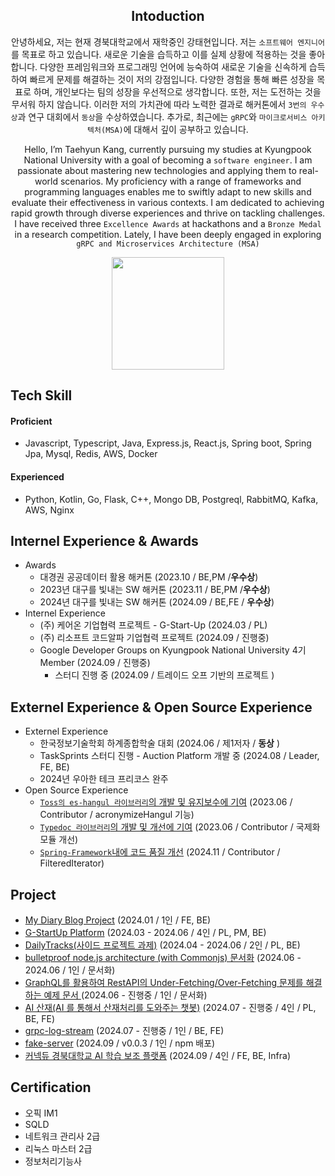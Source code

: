 <div align="center">
  
## Intoduction

안녕하세요, 저는 현재 경북대학교에서 재학중인 강태현입니다. 저는 `소프트웨어 엔지니어`를 목표로 하고 있습니다. 새로운 기술을 습득하고 이를 실제 상황에 적용하는 것을 좋아합니다. 다양한 프레임워크와 프로그래밍 언어에 능숙하여 새로운 기술을 신속하게 습득하여 빠르게 문제를 해결하는 것이 저의 강점입니다. 다양한 경험을 통해 빠른 성장을 목표로 하며, 개인보다는 팀의 성장을 우선적으로 생각합니다. 또한, 저는 도전하는 것을 무서워 하지 않습니다. 이러한 저의 가치관에 따라 노력한 결과로 해커톤에서 `3번의 우수상`과 연구 대회에서 `동상`을 수상하였습니다. 추가로, 최근에는 `gRPC`와 `마이크로서비스 아키텍처(MSA)`에 대해서 깊이 공부하고 있습니다.

Hello, I’m Taehyun Kang, currently pursuing my studies at Kyungpook National University with a goal of becoming a `software engineer`. I am passionate about mastering new technologies and applying them to real-world scenarios. My proficiency with a range of frameworks and programming languages enables me to swiftly adapt to new skills and evaluate their effectiveness in various contexts. I am dedicated to achieving rapid growth through diverse experiences and thrive on tackling challenges. I have received three `Excellence Awards` at hackathons and a `Bronze Medal` in a research competition. Lately, I have been deeply engaged in exploring `gRPC and Microservices Architecture (MSA)`


<a href="https://github.com/knu-k"><img align="center" style="height:180px" src="https://github-readme-stats.vercel.app/api/top-langs/?username=knu-k&layout=compact&theme=nord&hide_border=true" /></a> 

</div>

## Tech Skill
#### Proficient
* Javascript, Typescript, Java, Express.js, React.js, Spring boot, Spring Jpa, Mysql, Redis, AWS, Docker

#### Experienced
* Python, Kotlin, Go, Flask, C++, Mongo DB, Postgreql, RabbitMQ, Kafka, AWS, Nginx


## Internel Experience & Awards
* Awards
  * 대경권 공공데이터 활용 해커톤 (2023.10 / BE,PM /**우수상**)
  * 2023년 대구를 빛내는 SW 해커톤 (2023.11 / BE,PM /**우수상**)
  * 2024년 대구를 빛내는 SW 해커톤 (2024.09 / BE,FE / **우수상**)
* Internel Experience
  * (주) 케어온 기업협력 프로젝트 - G-Start-Up  (2024.03 / PL)
  * (주) 리소프트 코드알파 기업협력 프로젝트 (2024.09 / 진행중)
  * Google Developer Groups on Kyungpook National University 4기 Member (2024.09 / 진행중)
    * 스터디 진행 중 (2024.09 / 트레이드 오프 기반의 프로젝트 )

## Externel Experience & Open Source Experience
* Externel Experience
  * 한국정보기술학회 하계종합학술 대회 (2024.06 / 제1저자 / **동상** )
  * TaskSprints 스터디 진행 - Auction Platform 개발 중 (2024.08 / Leader, FE, BE)
  * 2024년 우아한 테크 프리코스 완주
* Open Source Experience
  * [`Toss의 es-hangul 라이브러리`의 개발 및 유지보수에 기여](https://github.com/toss/es-hangul/pull/133) (2023.06 / Contributor / acronymizeHangul 기능)
  * [`Typedoc 라이브러리`의 개발 및 개선에 기여](https://github.com/TypeStrong/typedoc/pull/2602) (2023.06 / Contributor / 국제화 모듈 개선)
  * [`Spring-Framework`내에 코드 품질 개선](https://github.com/spring-projects/spring-framework/pull/33902) (2024.11 / Contributor / FilteredIterator)

## Project
- [My Diary Blog Project](https://github.com/KNU-K/my_diary_blog) (2024.01 / 1인 / FE, BE)
- [G-StartUp Platform](https://github.com/care-on) (2024.03 - 2024.06 / 4인 / PL, PM, BE)
- [DailyTracks(사이드 프로젝트 과제)](https://github.com/DailyTracks) (2024.04 - 2024.06 / 2인 / PL, BE)
- [bulletproof node.js architecture (with Commonjs) 문서화](https://github.com/KNU-K/bulletproof-node-common-js-project-architecture) (2024.06 - 2024.06 / 1인 / 문서화)
- [GraphQL를 활용하여 RestAPI의 Under-Fetching/Over-Fetching 문제를 해결하는 예제 문서 ](https://github.com/KNU-K/graphql-ts-practica) (2024.06 - 진행중 / 1인 / 문서화)
- [AI 산재(AI 를 통해서 산재처리를 도와주는 챗봇)](https://github.com/Injury-law-assist) (2024.07 - 진행중 / 4인 / PL, BE, FE)
- [grpc-log-stream](https://github.com/knu-k/grpc-log-stream) (2024.07 - 진행중 / 1인 / BE, FE)
- [fake-server](https://github.com/TaskSprints/fake-server) (2024.09 / v0.0.3 / 1인 / npm 배포)
- [커넥듀 경북대학교 AI 학습 보조 플랫폼](https://github.com/TEAM-MukTae) (2024.09 / 4인 / FE, BE, Infra)
## Certification
- 오픽 IM1
- SQLD
- 네트워크 관리사 2급
- 리눅스 마스터 2급
- 정보처리기능사
